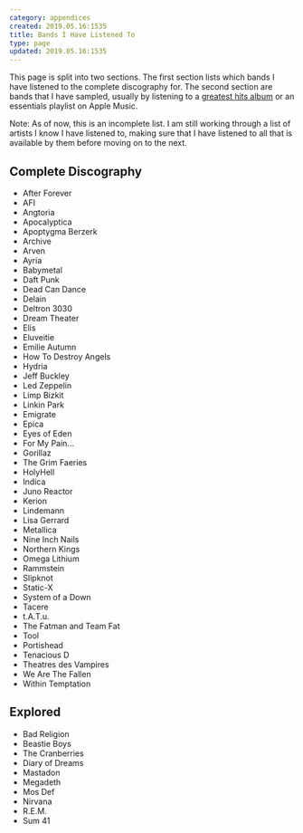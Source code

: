 ```yaml
---
category: appendices
created: 2019.05.16:1535
title: Bands I Have Listened To
type: page
updated: 2019.05.16:1535
---
```


This page is split into two sections. The first section lists which bands I have listened to the complete discography for. The second section are bands that I have sampled, usually by listening to a [greatest hits album](https://en.wikipedia.org/wiki/Greatest_hits_album) or an essentials playlist on Apple Music.

Note: As of now, this is an incomplete list. I am still working through a list of artists I know I have listened to, making sure that I have listened to all that is available by them before moving on to the next.

## Complete Discography

- After Forever
- AFI
- Angtoria
- Apocalyptica
- Apoptygma Berzerk
- Archive
- Arven
- Ayria
- Babymetal
- Daft Punk
- Dead Can Dance
- Delain
- Deltron 3030
- Dream Theater
- Elis
- Eluveitie
- Emilie Autumn
- How To Destroy Angels
- Hydria
- Jeff Buckley
- Led Zeppelin
- Limp Bizkit
- Linkin Park
- Emigrate
- Epica
- Eyes of Eden
- For My Pain...
- Gorillaz
- The Grim Faeries
- HolyHell
- Indica
- Juno Reactor
- Kerion
- Lindemann
- Lisa Gerrard
- Metallica
- Nine Inch Nails
- Northern Kings
- Omega Lithium
- Rammstein
- Slipknot
- Static-X
- System of a Down
- Tacere
- t.A.T.u.
- The Fatman and Team Fat
- Tool
- Portishead
- Tenacious D
- Theatres des Vampires
- We Are The Fallen
- Within Temptation

## Explored

- Bad Religion
- Beastie Boys
- The Cranberries
- Diary of Dreams
- Mastadon
- Megadeth
- Mos Def
- Nirvana
- R.E.M.
- Sum 41
